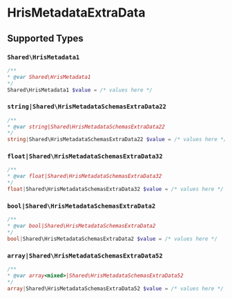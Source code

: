 # HrisMetadataExtraData


## Supported Types

### `Shared\HrisMetadata1`

```php
/**
* @var Shared\HrisMetadata1
*/
Shared\HrisMetadata1 $value = /* values here */
```

### `string|Shared\HrisMetadataSchemasExtraData22`

```php
/**
* @var string|Shared\HrisMetadataSchemasExtraData22
*/
string|Shared\HrisMetadataSchemasExtraData22 $value = /* values here */
```

### `float|Shared\HrisMetadataSchemasExtraData32`

```php
/**
* @var float|Shared\HrisMetadataSchemasExtraData32
*/
float|Shared\HrisMetadataSchemasExtraData32 $value = /* values here */
```

### `bool|Shared\HrisMetadataSchemasExtraData2`

```php
/**
* @var bool|Shared\HrisMetadataSchemasExtraData2
*/
bool|Shared\HrisMetadataSchemasExtraData2 $value = /* values here */
```

### `array|Shared\HrisMetadataSchemasExtraData52`

```php
/**
* @var array<mixed>|Shared\HrisMetadataSchemasExtraData52
*/
array|Shared\HrisMetadataSchemasExtraData52 $value = /* values here */
```

